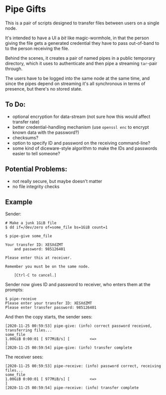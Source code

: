 # Pipe Gifts

This is a pair of scripts designed to transfer files between users on a single node.

It's intended to have a UI a *bit* like magic-wormhole, in that the person giving the file gets a generated credential they have to pass out-of-band to to the person receiving the file.


Behind the scenes, it creates a pair of named pipes in a public temporary directory, which it uses to authenticate and then pipe a streaming `tar`-pair through.

The users have to be logged into the same node at the same time, and since the pipes depend on streaming it's all synchronous in terms of presence, but there's no stored state.

## To Do:

 - optional encryption for data-stream (not sure how this would affect transfer rate)
 - better credential-handling mechanism (use `openssl enc` to encrypt known data with the password?)
 - checksums?
 - option to specify ID and password on the receiving command-line?
 - some kind of diceware-style algorithm to make the IDs and passwords easier to tell someone?

## Potential Problems:

 - not really secure, but maybe doesn't matter
 - no file integrity checks


## Example

Sender:

```
# Make a junk 1GiB file
$ dd if=/dev/zero of=some_file bs=1GiB count=1

$ pipe-give some_file

Your transfer ID: XESXdZMT
    and password: 985126401

Please enter this at receiver.

Remember you must be on the same node.

    [Ctrl-C to cancel.]
```

Sender now gives ID and password to receiver, who enters them at the prompts:

```
$ pipe-receive
Please enter your transfer ID: XESXdZMT
Please enter transfer password: 985126401
```

And then the copy starts, the sender sees:

```
[2020-11-25 00:59:53] pipe-give: (info) correct password received, transferring files...
some_file
1.00GiB 0:00:01 [ 977MiB/s] [         <=>                                              ]
[2020-11-25 00:59:54] pipe-give: (info) transfer complete
```

The receiver sees:

```
[2020-11-25 00:59:53] pipe-receive: (info) password correct, receiving files...
some_file
1.00GiB 0:00:01 [ 977MiB/s] [         <=>                                              ]
[2020-11-25 00:59:54] pipe-receive: (info) transfer complete
```

